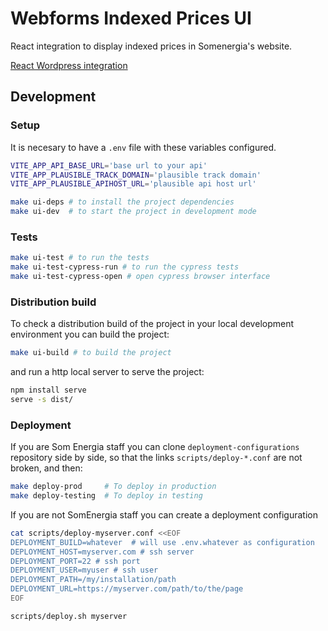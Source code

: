 # Webforms Indexed Prices UI

React integration to display indexed prices in Somenergia's website.

[React Wordpress integration](https://github.com/Som-Energia/react-wordpress/)

## Development

### Setup

It is necesary to have a `.env` file with these variables configured.

```bash
VITE_APP_API_BASE_URL='base url to your api'
VITE_APP_PLAUSIBLE_TRACK_DOMAIN='plausible track domain'
VITE_APP_PLAUSIBLE_APIHOST_URL='plausible api host url'
```

```bash
make ui-deps # to install the project dependencies
make ui-dev  # to start the project in development mode
```

### Tests

```bash
make ui-test # to run the tests
make ui-test-cypress-run # to run the cypress tests
make ui-test-cypress-open # open cypress browser interface
```

### Distribution build

To check a distribution build of the project in your local development environment you can build the project:

```bash
make ui-build # to build the project
```

and run a http local server to serve the project:

```bash
npm install serve
serve -s dist/
```

### Deployment

If you are Som Energia staff you can clone
`deployment-configurations` repository side by side,
so that the links `scripts/deploy-*.conf` are not broken,
and then:

```bash
make deploy-prod     # To deploy in production
make deploy-testing  # To deploy in testing
```

If you are not SomEnergia staff you can create a deployment configuration
```bash
cat scripts/deploy-myserver.conf <<EOF
DEPLOYMENT_BUILD=whatever  # will use .env.whatever as configuration
DEPLOYMENT_HOST=myserver.com # ssh server
DEPLOYMENT_PORT=22 # ssh port
DEPLOYMENT_USER=myuser # ssh user
DEPLOYMENT_PATH=/my/installation/path
DEPLOYMENT_URL=https://myserver.com/path/to/the/page
EOF

scripts/deploy.sh myserver
```

